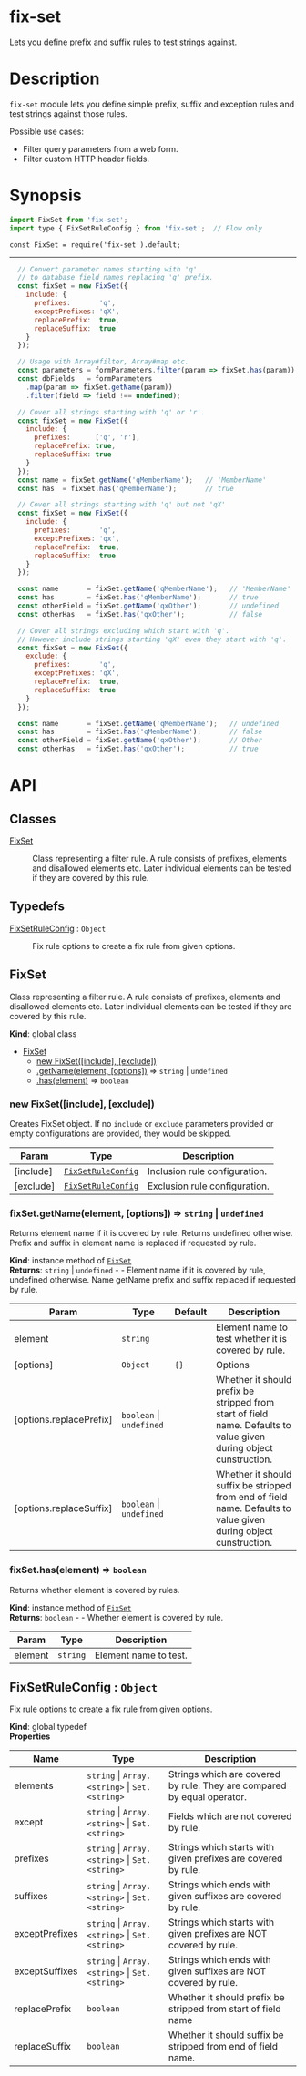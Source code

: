 <!-- DO NOT EDIT README.md (It will be overridden by README.hbs) -->

# fix-set

Lets you define prefix and suffix rules to test strings against.

# Description

`fix-set` module lets you define simple prefix, suffix and exception rules and test strings against those rules.

Possible use cases:

* Filter query parameters from a web form.
* Filter custom HTTP header fields.

# Synopsis
```js
import FixSet from 'fix-set';
import type { FixSetRuleConfig } from 'fix-set';  // Flow only
```

```
const FixSet = require('fix-set').default;
```
--------------

```js
  // Convert parameter names starting with 'q'
  // to database field names replacing 'q' prefix.
  const fixSet = new FixSet({
    include: {
      prefixes:       'q',
      exceptPrefixes: 'qX',
      replacePrefix:  true,
      replaceSuffix:  true
    }
  });

  // Usage with Array#filter, Array#map etc.
  const parameters = formParameters.filter(param => fixSet.has(param));
  const dbFields   = formParameters
    .map(param => fixSet.getName(param))
    .filter(field => field !== undefined);
```

```js
  // Cover all strings starting with 'q' or 'r'.
  const fixSet = new FixSet({
    include: {
      prefixes:      ['q', 'r'],
      replacePrefix: true,
      replaceSuffix: true
    }
  });
  const name = fixSet.getName('qMemberName');   // 'MemberName'
  const has  = fixSet.has('qMemberName');       // true
```

```js
  // Cover all strings starting with 'q' but not 'qX'
  const fixSet = new FixSet({
    include: {
      prefixes:       'q',
      exceptPrefixes: 'qx',
      replacePrefix:  true,
      replaceSuffix:  true
    }
  });

  const name       = fixSet.getName('qMemberName');   // 'MemberName'
  const has        = fixSet.has('qMemberName');       // true
  const otherField = fixSet.getName('qxOther');       // undefined
  const otherHas   = fixSet.has('qxOther');           // false
```

```js
  // Cover all strings excluding which start with 'q'.
  // However include strings starting 'qX' even they start with 'q'.
  const fixSet = new FixSet({
    exclude: {
      prefixes:       'q',
      exceptPrefixes: 'qX',
      replacePrefix:  true,
      replaceSuffix:  true
    }
  });

  const name       = fixSet.getName('qMemberName');   // undefined
  const has        = fixSet.has('qMemberName');       // false
  const otherField = fixSet.getName('qxOther');       // Other
  const otherHas   = fixSet.has('qxOther');           // true
```

# API
## Classes

<dl>
<dt><a href="#FixSet">FixSet</a></dt>
<dd><p>Class representing a filter rule. A rule consists of prefixes, elements and disallowed elements etc. Later individual elements
can be tested if they are covered by this rule.</p>
</dd>
</dl>

## Typedefs

<dl>
<dt><a href="#FixSetRuleConfig">FixSetRuleConfig</a> : <code>Object</code></dt>
<dd><p>Fix rule options to create a fix rule from given options.</p>
</dd>
</dl>

<a name="FixSet"></a>

## FixSet
Class representing a filter rule. A rule consists of prefixes, elements and disallowed elements etc. Later individual elements
can be tested if they are covered by this rule.

**Kind**: global class  

* [FixSet](#FixSet)
    * [new FixSet([include], [exclude])](#new_FixSet_new)
    * [.getName(element, [options])](#FixSet+getName) ⇒ <code>string</code> \| <code>undefined</code>
    * [.has(element)](#FixSet+has) ⇒ <code>boolean</code>

<a name="new_FixSet_new"></a>

### new FixSet([include], [exclude])
Creates FixSet object. If no `include` or `exclude` parameters provided or empty configurations are provided, they
would be skipped.


| Param | Type | Description |
| --- | --- | --- |
| [include] | [<code>FixSetRuleConfig</code>](#FixSetRuleConfig) | Inclusion rule configuration. |
| [exclude] | [<code>FixSetRuleConfig</code>](#FixSetRuleConfig) | Exclusion rule configuration. |

<a name="FixSet+getName"></a>

### fixSet.getName(element, [options]) ⇒ <code>string</code> \| <code>undefined</code>
Returns element name if it is covered by rule. Returns undefined otherwise. Prefix and suffix in element name
is replaced if requested by rule.

**Kind**: instance method of [<code>FixSet</code>](#FixSet)  
**Returns**: <code>string</code> \| <code>undefined</code> - - Element name if it is covered by rule, undefined otherwise. Name getName prefix and suffix replaced if requested by rule.  

| Param | Type | Default | Description |
| --- | --- | --- | --- |
| element | <code>string</code> |  | Element name to test whether it is covered by rule. |
| [options] | <code>Object</code> | <code>{}</code> | Options |
| [options.replacePrefix] | <code>boolean</code> \| <code>undefined</code> |  | Whether it should prefix be stripped from start of field name. Defaults to value given during object cunstruction. |
| [options.replaceSuffix] | <code>boolean</code> \| <code>undefined</code> |  | Whether it should suffix be stripped from end of field name. Defaults to value given during object cunstruction. |

<a name="FixSet+has"></a>

### fixSet.has(element) ⇒ <code>boolean</code>
Returns whether element is covered by rules.

**Kind**: instance method of [<code>FixSet</code>](#FixSet)  
**Returns**: <code>boolean</code> - - Whether element is covered by rule.  

| Param | Type | Description |
| --- | --- | --- |
| element | <code>string</code> | Element name to test. |

<a name="FixSetRuleConfig"></a>

## FixSetRuleConfig : <code>Object</code>
Fix rule options to create a fix rule from given options.

**Kind**: global typedef  
**Properties**

| Name | Type | Description |
| --- | --- | --- |
| elements | <code>string</code> \| <code>Array.&lt;string&gt;</code> \| <code>Set.&lt;string&gt;</code> | Strings which are covered by rule. They are compared by equal operator. |
| except | <code>string</code> \| <code>Array.&lt;string&gt;</code> \| <code>Set.&lt;string&gt;</code> | Fields which are not covered by rule. |
| prefixes | <code>string</code> \| <code>Array.&lt;string&gt;</code> \| <code>Set.&lt;string&gt;</code> | Strings which starts with given prefixes are covered by rule. |
| suffixes | <code>string</code> \| <code>Array.&lt;string&gt;</code> \| <code>Set.&lt;string&gt;</code> | Strings which ends with given suffixes are covered by rule. |
| exceptPrefixes | <code>string</code> \| <code>Array.&lt;string&gt;</code> \| <code>Set.&lt;string&gt;</code> | Strings which starts with given prefixes are NOT covered by rule. |
| exceptSuffixes | <code>string</code> \| <code>Array.&lt;string&gt;</code> \| <code>Set.&lt;string&gt;</code> | Strings which ends with given suffixes are NOT covered by rule. |
| replacePrefix | <code>boolean</code> | Whether it should prefix be stripped from start of field name |
| replaceSuffix | <code>boolean</code> | Whether it should suffix be stripped from end of field name. |

